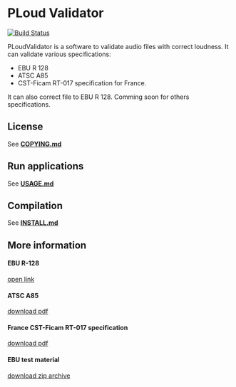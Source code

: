 # PLoud Validator

[![Build Status](https://travis-ci.org/mikrosimage/loudness_validator.svg?branch=develop)](https://travis-ci.org/mikrosimage/loudness_validator)  

PLoudValidator is a software to validate audio files with correct loudness.
It can validate various specifications:

* EBU R 128
* ATSC A85
* CST-Ficam RT-017 specification for France.

It can also correct file to EBU R 128.
Comming soon for others specifications.


## License

See [**COPYING.md**](COPYING.md)

## Run applications

See [**USAGE.md**](USAGE.md)

## Compilation

See [**INSTALL.md**](INSTALL.md)

## More information 

#### EBU R-128  
[open link](http://tech.ebu.ch/loudness)

#### ATSC A85  
[download pdf](www.atsc.org/cms/standards/a_85-2011a.pdf)

#### France CST-Ficam RT-017 specification  
[download pdf](http://www.arpp-pub.org/IMG/pdf/140911_-_Pub_TV_et_intensite_sonore_v-def-2.pdf)

#### EBU test material  
[download zip archive](http://tech.ebu.ch/webdav/site/tech/shared/testmaterial/ebu-loudness-test-setv03.zip)
